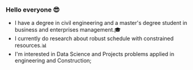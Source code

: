 ### Hello everyone 😎  
 -  I have a degree in civil engineering and a master's degree student in business and enterprises management.🎓  
 -  I currently do research about robust schedule with constrained resources.📊
 -  I'm interested in Data Science and Projects problems applied in engineering and Construction;
